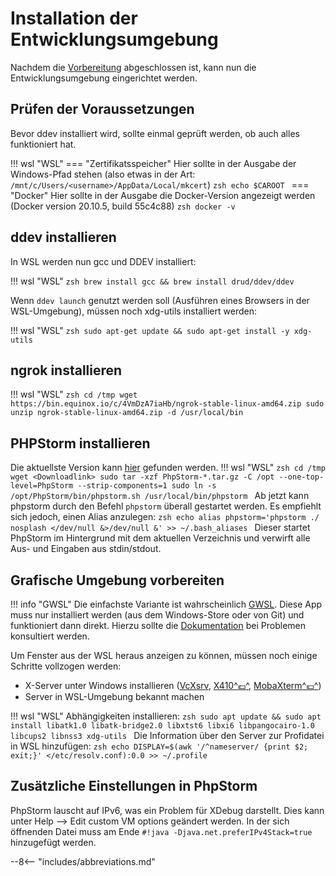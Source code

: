 # Installation der Entwicklungsumgebung
Nachdem die [Vorbereitung](preparations.md) abgeschlossen ist, kann nun die Entwicklungsumgebung eingerichtet werden.

## Prüfen der Voraussetzungen

Bevor ddev installiert wird, sollte einmal geprüft werden, ob auch alles funktioniert hat.

!!! wsl "WSL"
    === "Zertifikatsspeicher"
        Hier sollte in der Ausgabe der Windows-Pfad stehen (also etwas in der Art: ```/mnt/c/Users/<username>/AppData/Local/mkcert```)
        ```zsh
        echo $CAROOT
        ```
    === "Docker"
        Hier sollte in der Ausgabe die Docker-Version angezeigt werden (Docker version 20.10.5, build 55c4c88)
        ```zsh
        docker -v
        ```

## ddev installieren
In WSL werden nun gcc und DDEV installiert:

!!! wsl "WSL"
    ```zsh
    brew install gcc && brew install drud/ddev/ddev
    ```

Wenn ```ddev launch``` genutzt werden soll (Ausführen eines Browsers in der WSL-Umgebung), müssen noch xdg-utils installiert werden:

!!! wsl "WSL"
    ```zsh
    sudo apt-get update && sudo apt-get install -y xdg-utils
    ```

## ngrok installieren
!!! wsl "WSL"
    ```zsh
    cd /tmp
    wget https://bin.equinox.io/c/4VmDzA7iaHb/ngrok-stable-linux-amd64.zip
    sudo unzip ngrok-stable-linux-amd64.zip -d /usr/local/bin
    ```

## PHPStorm installieren
Die aktuellste Version kann [hier](https://www.jetbrains.com/de-de/phpstorm/download/other.html) gefunden werden.
!!! wsl "WSL"
    ```zsh
    cd /tmp
    wget <Downloadlink>
    sudo tar -xzf PhpStorm-*.tar.gz -C /opt --one-top-level=PhpStorm --strip-components=1
    sudo ln -s /opt/PhpStorm/bin/phpstorm.sh /usr/local/bin/phpstorm
    ```
    Ab jetzt kann phpstorm durch den Befehl ```phpstorm``` überall gestartet werden. Es empfiehlt sich jedoch, einen Alias anzulegen:
    ```zsh
    echo alias phpstorm='phpstorm ./ nosplash </dev/null &>/dev/null &' >> ~/.bash_aliases
    ```
    Dieser startet PhpStorm im Hintergrund mit dem aktuellen Verzeichnis und verwirft alle Aus- und Eingaben aus stdin/stdout.

## Grafische Umgebung vorbereiten
!!! info "GWSL"
    Die einfachste Variante ist wahrscheinlich [GWSL](https://opticos.github.io/gwsl/). Diese App muss nur installiert werden (aus dem Windows-Store oder von Git) und funktioniert dann direkt.
    Hierzu sollte die [Dokumentation](https://opticos.github.io/gwsl/help.html) bei Problemen konsultiert werden.

Um Fenster aus der WSL heraus anzeigen zu können, müssen noch einige Schritte vollzogen werden:

* X-Server unter Windows installieren ([VcXsrv](https://sourceforge.net/projects/vcxsrv/), [X410^:euro:^](https://x410.dev/), [MobaXterm^:euro:^](https://mobaxterm.mobatek.net/))
* Server in WSL-Umgebung bekannt machen

!!! wsl "WSL"
    Abhängigkeiten installieren:
    ```zsh
    sudo apt update && sudo apt install libatk1.0 libatk-bridge2.0 libxtst6 libxi6 libpangocairo-1.0 libcups2 libnss3 xdg-utils
    ```
    Die Information über den Server zur Profidatei in WSL hinzufügen:
    ```zsh
    echo DISPLAY=$(awk '/^nameserver/ {print $2; exit;}' </etc/resolv.conf):0.0 >> ~/.profile
    ```

## Zusätzliche Einstellungen in PhpStorm
PhpStorm lauscht auf IPv6, was ein Problem für XDebug darstellt. Dies kann unter
Help --> Edit custom VM options geändert werden. In der sich öffnenden Datei muss am Ende `#!java -Djava.net.preferIPv4Stack=true` hinzugefügt werden.

--8<-- "includes/abbreviations.md"

